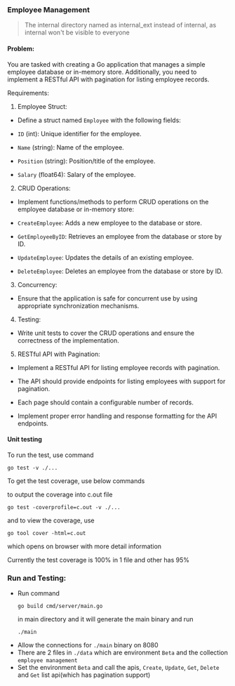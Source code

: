 ### Employee Management


> The internal directory named as internal_ext instead of internal, as internal won't be visible to everyone 


#### Problem:



You are tasked with creating a Go application that manages a simple employee database or in-memory store. Additionally, you need to implement a RESTful API with pagination for listing employee records.

Requirements:

1. Employee Struct:

- Define a struct named `Employee` with the following fields:

- `ID` (int): Unique identifier for the employee.

- `Name` (string): Name of the employee.

- `Position` (string): Position/title of the employee.

- `Salary` (float64): Salary of the employee.

2. CRUD Operations:

- Implement functions/methods to perform CRUD operations on the employee database or in-memory store:

- `CreateEmployee`: Adds a new employee to the database or store.

- `GetEmployeeByID`: Retrieves an employee from the database or store by ID.

- `UpdateEmployee`: Updates the details of an existing employee.

- `DeleteEmployee`: Deletes an employee from the database or store by ID.

3. Concurrency:

- Ensure that the application is safe for concurrent use by using appropriate synchronization mechanisms.

4. Testing:

- Write unit tests to cover the CRUD operations and ensure the correctness of the implementation.

5. RESTful API with Pagination:

- Implement a RESTful API for listing employee records with pagination.

- The API should provide endpoints for listing employees with support for pagination.

- Each page should contain a configurable number of records.

- Implement proper error handling and response formatting for the API endpoints.


#### Unit testing

To run the test, use command
```
go test -v ./...
```

To get the test coverage, use below commands

to output the coverage into c.out file
```
go test -coverprofile=c.out -v ./...        
```

and to view the coverage, use 
```
go tool cover -html=c.out
```
which opens on browser with more detail information

Currently the test coverage is 100% in 1 file and other has 95%


### Run and Testing:

- Run command 
    ```
    go build cmd/server/main.go
    ```
    in main directory and it will generate the main binary and run
    ```
    ./main
    ```
- Allow the connections for `./main` binary on 8080
- There are 2 files in `./data` which are environment `Beta` and the collection `employee management`
- Set the environment `Beta` and call the apis, `Create`, `Update`, `Get`, `Delete` and `Get` list api(which has pagination support)

